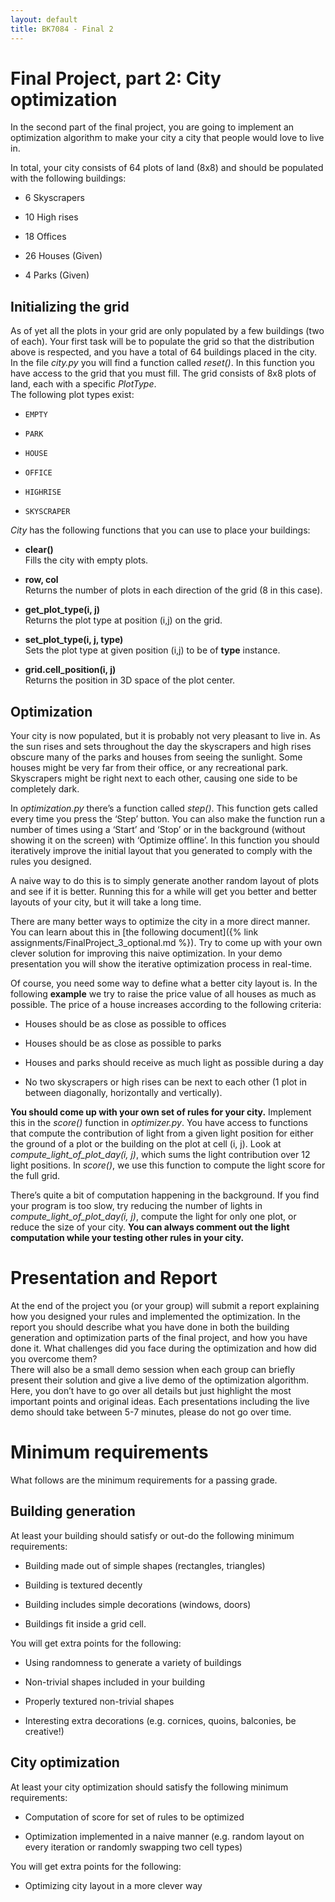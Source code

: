 ```yaml
---
layout: default
title: BK7084 - Final 2
---
```


# Final Project, part 2: City optimization

In the second part of the final project, you are going to implement an
optimization algorithm to make your city a city that people would love
to live in.

In total, your city consists of 64 plots of land (8x8) and should be
populated with the following buildings:

  - 6 Skyscrapers

  - 10 High rises

  - 18 Offices

  - 26 Houses (Given)

  - 4 Parks (Given)

## Initializing the grid

As of yet all the plots in your grid are only populated by a few
buildings (two of each). Your first task will be to populate the grid so
that the distribution above is respected, and you have a total of 64
buildings placed in the city. In the file *city.py* you will find a
function called *reset()*. In this function you have access to the grid
that you must fill. The grid consists of 8x8 plots of land, each with a
specific *PlotType*.  
The following plot types exist:  

  - `EMPTY`

  - `PARK`

  - `HOUSE`

  - `OFFICE`

  - `HIGHRISE`

  - `SKYSCRAPER`

*City* has the following functions that you can use to place your
buildings:

  - **clear()**  
    Fills the city with empty plots.

  - **row, col**  
    Returns the number of plots in each direction of the grid (8 in this
    case).

  - **get\_plot\_type(i, j)**  
    Returns the plot type at position (i,j) on the grid.

  - **set\_plot\_type(i, j, type)**  
    Sets the plot type at given position (i,j) to be of **type**
    instance.

  - **grid.cell\_position(i, j)**  
    Returns the position in 3D space of the plot center.

## Optimization

Your city is now populated, but it is probably not very pleasant to live
in. As the sun rises and sets throughout the day the skyscrapers and
high rises obscure many of the parks and houses from seeing the
sunlight. Some houses might be very far from their office, or any
recreational park. Skyscrapers might be right next to each other,
causing one side to be completely dark.

In *optimization.py* there’s a function called *step()*. This function
gets called every time you press the ‘Step’ button. You can also make
the function run a number of times using a ‘Start’ and ‘Stop’ or in the
background (without showing it on the screen) with ‘Optimize offline’.
In this function you should iteratively improve the initial layout that
you generated to comply with the rules you designed.

A naive way to do this is to simply generate another random layout of
plots and see if it is better. Running this for a while will get you
better and better layouts of your city, but it will take a long time.

There are many better ways to optimize the city in a more direct manner.
You can learn about this in [the following document]({% link assignments/FinalProject_3_optional.md %}).
Try to come up with your own clever solution for improving this naive
optimization. In your demo presentation you will show the iterative
optimization process in real-time.

Of course, you need some way to define what a better city layout is. In
the following **example** we try to raise the price value of all houses
as much as possible. The price of a house increases according to the
following criteria:  

  - Houses should be as close as possible to offices

  - Houses should be as close as possible to parks

  - Houses and parks should receive as much light as possible during a
    day

  - No two skyscrapers or high rises can be next to each other (1 plot
    in between diagonally, horizontally and vertically).

**You should come up with your own set of rules for your city.**
Implement this in the *score()* function in *optimizer.py*. You have
access to functions that compute the contribution of light from a given
light position for either the ground of a plot or the building on the
plot at cell (i, j). Look at *compute\_light\_of\_plot\_day(i, j)*,
which sums the light contribution over 12 light positions. In *score()*,
we use this function to compute the light score for the full grid.

There’s quite a bit of computation happening in the background. If you
find your program is too slow, try reducing the number of lights in
*compute\_light\_of\_plot\_day(i, j)*, compute the light for only one
plot, or reduce the size of your city. **You can always comment out the
light computation while your testing other rules in your city.**

# Presentation and Report

At the end of the project you (or your group) will submit a report
explaining how you designed your rules and implemented the optimization.
In the report you should describe what you have done in both the
building generation and optimization parts of the final project, and how
you have done it. What challenges did you face during the optimization
and how did you overcome them?  
There will also be a small demo session when each group can briefly
present their solution and give a live demo of the optimization
algorithm. Here, you don’t have to go over all details but just
highlight the most important points and original ideas. Each
presentations including the live demo should take between 5-7 minutes,
please do not go over time.  

# Minimum requirements

What follows are the minimum requirements for a passing grade.

## Building generation

At least your building should satisfy or out-do the following minimum
requirements:

  - Building made out of simple shapes (rectangles, triangles)

  - Building is textured decently

  - Building includes simple decorations (windows, doors)

  - Buildings fit inside a grid cell.

You will get extra points for the following:

  - Using randomness to generate a variety of buildings

  - Non-trivial shapes included in your building

  - Properly textured non-trivial shapes

  - Interesting extra decorations (e.g. cornices, quoins, balconies, be
    creative\!)

## City optimization

At least your city optimization should satisfy the following minimum
requirements:

  - Computation of score for set of rules to be optimized

  - Optimization implemented in a naive manner (e.g. random layout on
    every iteration or randomly swapping two cell types)

You will get extra points for the following:

  - Optimizing city layout in a more clever way

